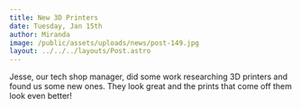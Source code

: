 ```yaml
---
title: New 3D Printers
date: Tuesday, Jan 15th
author: Miranda
image: /public/assets/uploads/news/post-149.jpg
layout: ../../../layouts/Post.astro
---
```


Jesse, our tech shop manager, did some work researching 3D printers and found us some new ones.  They look great and the prints that come off them look even better!
